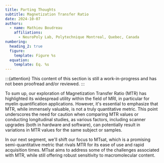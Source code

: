 ```yaml
---
title: Parting Thoughts
subtitle: Magnetization Transfer Ratio
date: 2024-10-07
authors:
  - name: Mathieu Boudreau
    affiliations:
      - NeuroPoly Lab, Polytechnique Montreal, Quebec, Canada
numbering:
  heading_2: true
  figure:
    template: Figure %s
  equation:
    template: Eq. %s
---
```


:::{attention}
This content of this section is still a work-in-progress and has not been proofread and/or reviewed.
:::


To sum up, our exploration of Magnetization Transfer Ratio (MTR) has highlighted its widespread utility within the field of MRI, in particular for myelin quantification applications. However, it's essential to emphasize that MTR, while immensely valuable, is not a truly quantitative metric. This point underscores the need for caution when comparing MTR values or conducting longitudinal studies, as various factors, including scanner upgrades (both in hardware and software), can potentially result in variations in MTR values for the same subject or samples.

In our next segment, we'll shift our focus to MTsat, which is a promising semi-quantitative metric that rivals MTR for its ease of use and rapid acquisition times. MTsat aims to address some of the challenges associated with MTR, while still offering robust sensitivity to macromolecular content.
